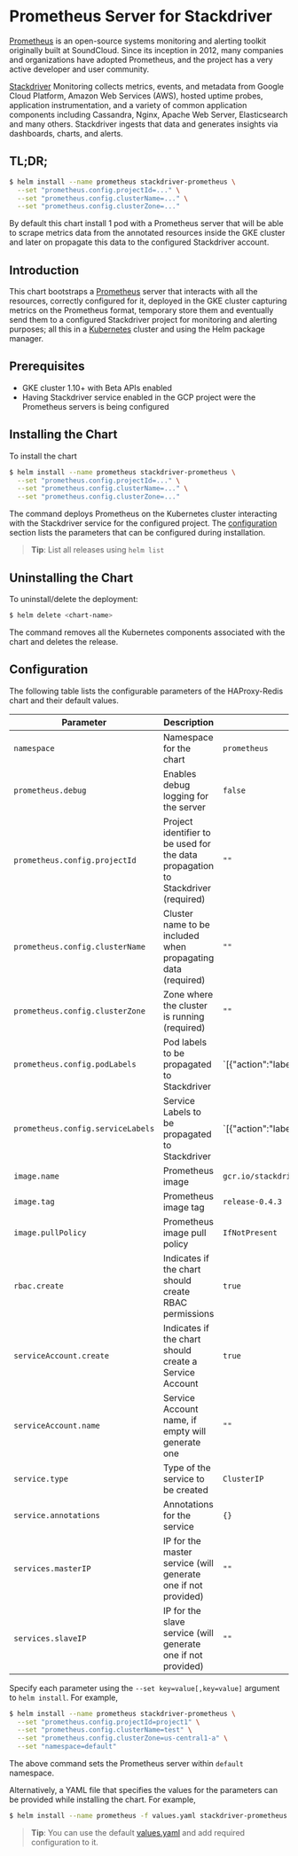 # Prometheus Server for Stackdriver

[Prometheus](https://prometheus.io) is an open-source systems monitoring and alerting toolkit originally built at SoundCloud. Since its inception in 2012, many companies and organizations have adopted Prometheus, and the project has a very active developer and user community.

[Stackdriver](https://cloud.google.com/monitoring/) Monitoring collects metrics, events, and metadata from Google Cloud Platform, Amazon Web Services (AWS), hosted uptime probes, application instrumentation, and a variety of common application components including Cassandra, Nginx, Apache Web Server, Elasticsearch and many others. Stackdriver ingests that data and generates insights via dashboards, charts, and alerts.

## TL;DR;

```bash
$ helm install --name prometheus stackdriver-prometheus \
  --set "prometheus.config.projectId=..." \
  --set "prometheus.config.clusterName=..." \
  --set "prometheus.config.clusterZone=..."
```

By default this chart install 1 pod with a Prometheus server that will be able to scrape metrics data from the annotated resources inside the GKE cluster and later on propagate this data to the configured Stackdriver account.

## Introduction

This chart bootstraps a [Prometheus](https://prometheus.io) server that interacts with all the resources, correctly configured for it, deployed in the GKE cluster capturing metrics on the Prometheus format, temporary store them and eventually send them to a configured Stackdriver project for monitoring and alerting purposes; all this in a [Kubernetes](http://kubernetes.io) cluster and using the Helm package manager.

## Prerequisites

- GKE cluster 1.10+ with Beta APIs enabled
- Having Stackdriver service enabled in the GCP project were the Prometheus servers is being configured

## Installing the Chart

To install the chart

```bash
$ helm install --name prometheus stackdriver-prometheus \
  --set "prometheus.config.projectId=..." \
  --set "prometheus.config.clusterName=..." \
  --set "prometheus.config.clusterZone=..."
```

The command deploys Prometheus on the Kubernetes cluster interacting with the Stackdriver service for the configured project. The [configuration](#configuration) section lists the parameters that can be configured during installation.

> **Tip**: List all releases using `helm list`

## Uninstalling the Chart

To uninstall/delete the deployment:

```bash
$ helm delete <chart-name>
```

The command removes all the Kubernetes components associated with the chart and deletes the release.

## Configuration

The following table lists the configurable parameters of the HAProxy-Redis chart and their default values.

| Parameter                        | Description                                                                                                                  | Default                                                   |
| -------------------------------- | -----------------------------------------------------                                                                        | --------------------------------------------------------- |
| `namespace`                      | Namespace for the chart      | `prometheus`    |
| `prometheus.debug`                          | Enables debug logging for the server | `false` |
| `prometheus.config.projectId`               | Project identifier to be used for the data propagation to Stackdriver (required)  | `""` |
| `prometheus.config.clusterName`             | Cluster name to be included when propagating data (required) | `""` |
| `prometheus.config.clusterZone`             | Zone where the cluster is running (required) | `""` |
| `prometheus.config.podLabels`               | Pod labels to be propagated to Stackdriver | `[{"action":"labelmap","regex":"__meta_kubernetes_pod_label_(app.*|release.*)"}]` |
| `prometheus.config.serviceLabels`           | Service Labels to be propagated to Stackdriver | `[{"action":"labelmap","regex":"__meta_kubernetes_service_label_(app.*|release.*)"}]` |
| `image.name`                          | Prometheus image  | `gcr.io/stackdriver-prometheus/stackdriver-prometheus` |
| `image.tag`                          | Prometheus image tag | `release-0.4.3` |
| `image.pullPolicy`                          | Prometheus image pull policy | `IfNotPresent` |
| `rbac.create`                | Indicates if the chart should create RBAC permissions        |`true`|
| `serviceAccount.create`                | Indicates if the chart should create a Service Account        | `true` |
| `serviceAccount.name`                | Service Account name, if empty will generate one        | `""` |
| `service.type`                | Type of the service to be created        | `ClusterIP`|
| `service.annotations`                | Annotations for the service        | `{}`|
| `services.masterIP`                | IP for the master service (will generate one if not provided)       | `""`|
| `services.slaveIP`                | IP for the slave service (will generate one if not provided)       | `""`|

Specify each parameter using the `--set key=value[,key=value]` argument to `helm install`. For example,

```bash
$ helm install --name prometheus stackdriver-prometheus \
  --set "prometheus.config.projectId=project1" \
  --set "prometheus.config.clusterName=test" \
  --set "prometheus.config.clusterZone=us-central1-a" \
  --set "namespace=default"
```

The above command sets the Prometheus server within `default` namespace.

Alternatively, a YAML file that specifies the values for the parameters can be provided while installing the chart. For example,

```bash
$ helm install --name prometheus -f values.yaml stackdriver-prometheus
```

> **Tip**: You can use the default [values.yaml](values.yaml) and add required configuration to it.
